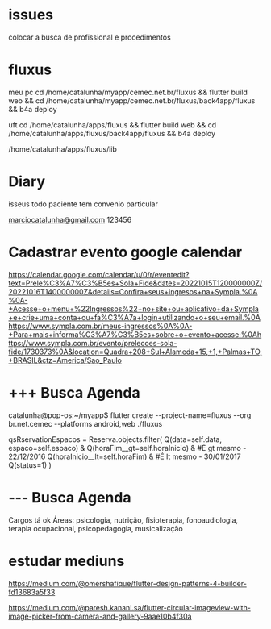 # issues
colocar a busca de profissional e procedimentos


# fluxus

meu pc
cd /home/catalunha/myapp/cemec.net.br/fluxus && flutter build web && cd /home/catalunha/myapp/cemec.net.br/fluxus/back4app/fluxus && b4a deploy

uft
cd /home/catalunha/apps/fluxus && flutter build web && cd /home/catalunha/apps/fluxus/back4app/fluxus && b4a deploy

/home/catalunha/apps/fluxus/lib

# Diary



isseus
todo paciente tem convenio particular


marciocatalunha@gmail.com
123456


# Cadastrar evento google calendar
https://calendar.google.com/calendar/u/0/r/eventedit?text=Prele%C3%A7%C3%B5es+Sola+Fide&dates=20221015T120000000Z/20221016T140000000Z&details=Confira+seus+ingresos+na+Sympla.%0A%0A-+Acesse+o+menu+%22Ingressos%22+no+site+ou+aplicativo+da+Sympla+e+crie+uma+conta+ou+fa%C3%A7a+login+utilizando+o+seu+email.%0Ahttps://www.sympla.com.br/meus-ingressos%0A%0A-+Para+mais+informa%C3%A7%C3%B5es+sobre+o+evento+acesse:%0Ahttps://www.sympla.com.br/evento/prelecoes-sola-fide/1730373%0A&location=Quadra+208+Sul+Alameda+15,+1,+Palmas+TO,+BRASIL&ctz=America/Sao_Paulo


# +++ Busca Agenda

catalunha@pop-os:~/myapp$ flutter create --project-name=fluxus --org br.net.cemec --platforms android,web ./fluxus

qsRservationEspacos = Reserva.objects.filter(
    Q(data=self.data, espaco=self.espaco) &
    Q(horaFim__gt=self.horaInicio) & #É gt mesmo - 22/12/2016
    Q(horaInicio__lt=self.horaFim) & #É lt mesmo - 30/01/2017
    Q(status=1)
)

# --- Busca Agenda

Cargos tá ok
Áreas: psicologia, nutrição, fisioterapia, fonoaudiologia, terapia ocupacional, psicopedagogia, musicalização

# estudar mediuns
https://medium.com/@omershafique/flutter-design-patterns-4-builder-fd13683a5f33

https://medium.com/@paresh.kanani.sa/flutter-circular-imageview-with-image-picker-from-camera-and-gallery-9aae10b4f30a

